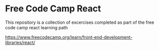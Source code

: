 # Free Code Camp React

This repository is a collection of excercises completed as part of the free code camp react learning path

https://www.freecodecamp.org/learn/front-end-development-libraries/react/